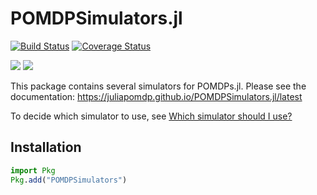 # POMDPSimulators.jl

[![Build Status](https://github.com/JuliaPOMDP/POMDPSimulators.jl/workflows/CI/badge.svg)](https://github.com/JuliaPOMDP/POMDPSimulators.jl/actions)
[![Coverage Status](https://coveralls.io/repos/github/JuliaPOMDP/POMDPSimulators.jl/badge.svg?branch=master)](https://coveralls.io/github/JuliaPOMDP/POMDPSimulators.jl?branch=master)

[![](https://img.shields.io/badge/docs-stable-blue.svg)](https://juliapomdp.github.io/POMDPSimulators.jl/stable)
[![](https://img.shields.io/badge/docs-latest-blue.svg)](https://juliapomdp.github.io/POMDPSimulators.jl/latest)

This package contains several simulators for POMDPs.jl. Please see the documentation: https://juliapomdp.github.io/POMDPSimulators.jl/latest

To decide which simulator to use, see [Which simulator should I use?](https://juliapomdp.github.io/POMDPSimulators.jl/latest/which/)

## Installation

```julia
import Pkg
Pkg.add("POMDPSimulators")
```

